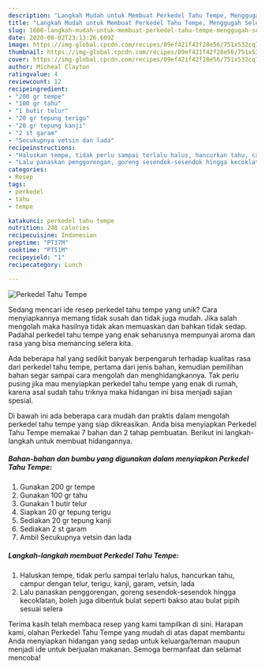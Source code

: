 ```yaml
---
description: "Langkah Mudah untuk Membuat Perkedel Tahu Tempe, Menggugah Selera"
title: "Langkah Mudah untuk Membuat Perkedel Tahu Tempe, Menggugah Selera"
slug: 1600-langkah-mudah-untuk-membuat-perkedel-tahu-tempe-menggugah-selera
date: 2020-08-02T23:13:26.609Z
image: https://img-global.cpcdn.com/recipes/09ef421f42f28e56/751x532cq70/perkedel-tahu-tempe-foto-resep-utama.jpg
thumbnail: https://img-global.cpcdn.com/recipes/09ef421f42f28e56/751x532cq70/perkedel-tahu-tempe-foto-resep-utama.jpg
cover: https://img-global.cpcdn.com/recipes/09ef421f42f28e56/751x532cq70/perkedel-tahu-tempe-foto-resep-utama.jpg
author: Micheal Clayton
ratingvalue: 4
reviewcount: 12
recipeingredient:
- "200 gr tempe"
- "100 gr tahu"
- "1 butir telur"
- "20 gr tepung terigu"
- "20 gr tepung kanji"
- "2 st garam"
- "Secukupnya vetsin dan lada"
recipeinstructions:
- "Haluskan tempe, tidak perlu sampai terlalu halus, hancurkan tahu, campur dengan telur, terigu, kanji, garam, vetsin, lada"
- "Lalu panaskan penggorengan, goreng sesendok-sesendok hingga kecoklatan, boleh juga dibentuk bulat seperti bakso atau bulat pipih sesuai selera"
categories:
- Resep
tags:
- perkedel
- tahu
- tempe

katakunci: perkedel tahu tempe 
nutrition: 248 calories
recipecuisine: Indonesian
preptime: "PT37M"
cooktime: "PT51M"
recipeyield: "1"
recipecategory: Lunch

---
```



![Perkedel Tahu Tempe](https://img-global.cpcdn.com/recipes/09ef421f42f28e56/751x532cq70/perkedel-tahu-tempe-foto-resep-utama.jpg)

Sedang mencari ide resep perkedel tahu tempe yang unik? Cara menyiapkannya memang tidak susah dan tidak juga mudah. Jika salah mengolah maka hasilnya tidak akan memuaskan dan bahkan tidak sedap. Padahal perkedel tahu tempe yang enak seharusnya mempunyai aroma dan rasa yang bisa memancing selera kita.



Ada beberapa hal yang sedikit banyak berpengaruh terhadap kualitas rasa dari perkedel tahu tempe, pertama dari jenis bahan, kemudian pemilihan bahan segar sampai cara mengolah dan menghidangkannya. Tak perlu pusing jika mau menyiapkan perkedel tahu tempe yang enak di rumah, karena asal sudah tahu triknya maka hidangan ini bisa menjadi sajian spesial.


Di bawah ini ada beberapa cara mudah dan praktis dalam mengolah perkedel tahu tempe yang siap dikreasikan. Anda bisa menyiapkan Perkedel Tahu Tempe memakai 7 bahan dan 2 tahap pembuatan. Berikut ini langkah-langkah untuk membuat hidangannya.

<!--inarticleads1-->

##### Bahan-bahan dan bumbu yang digunakan dalam menyiapkan Perkedel Tahu Tempe:

1. Gunakan 200 gr tempe
1. Gunakan 100 gr tahu
1. Gunakan 1 butir telur
1. Siapkan 20 gr tepung terigu
1. Sediakan 20 gr tepung kanji
1. Sediakan 2 st garam
1. Ambil Secukupnya vetsin dan lada




<!--inarticleads2-->

##### Langkah-langkah membuat Perkedel Tahu Tempe:

1. Haluskan tempe, tidak perlu sampai terlalu halus, hancurkan tahu, campur dengan telur, terigu, kanji, garam, vetsin, lada
1. Lalu panaskan penggorengan, goreng sesendok-sesendok hingga kecoklatan, boleh juga dibentuk bulat seperti bakso atau bulat pipih sesuai selera




Terima kasih telah membaca resep yang kami tampilkan di sini. Harapan kami, olahan Perkedel Tahu Tempe yang mudah di atas dapat membantu Anda menyiapkan hidangan yang sedap untuk keluarga/teman maupun menjadi ide untuk berjualan makanan. Semoga bermanfaat dan selamat mencoba!
